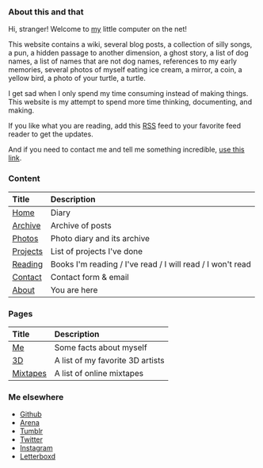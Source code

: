 <p class="Weather is-light" is="weather-description"></p>

### About this and that

Hi, stranger! Welcome to [my](/me) little computer on the net!

This website contains a wiki, several blog posts, a collection of silly songs,
a pun, a hidden passage to another dimension, a ghost story, a list of dog names, a list of names
that are not dog names, references to my early memories, several photos of
myself eating ice cream, a mirror, a coin, a yellow bird, a photo of your turtle, a
turtle.

I get sad when I only spend my time consuming instead of making things. This website
is my attempt to spend more time thinking, documenting, and making.

If you like what you are reading, add this [RSS](/feed.xml) feed to your
favorite feed reader to get the updates.

And if you need to contact me and tell me something incredible, [use this link](https://mail.javier.computer).

### Content

| Title | Description|
|:-------|:-------|
|[Home](/)|Diary|
|[Archive](/archive)|Archive of posts|
|[Photos](/photos)|Photo diary and its archive|
|[Projects](/projects)|List of projects I've done|
|[Reading](/reading)|Books I'm reading / I've read / I will read / I won't read|
|[Contact](/contact) | Contact form & email |
|[About](/about) | You are here |

### Pages 

| Title | Description|
|:-------|:-------|
|[Me](/me)|Some facts about myself|
|[3D](/3D)|A list of my favorite 3D artists|
|[Mixtapes](/mixtapes)|A list of online mixtapes|

### Me elsewhere

* [Github](https://github.com/javierarce)  
* [Arena](https://are.na/javier)
* [Tumblr ](https://tumblr.com/javier)
* [Twitter](https://twitter.com/javier)
* [Instagram](https://instagram.com/javier)
* [Letterboxd](https://letterboxd.com/javier)
